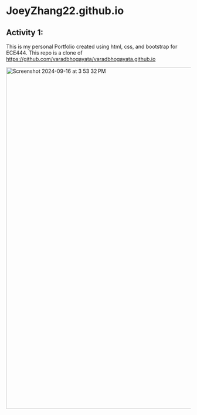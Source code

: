 # JoeyZhang22.github.io

## Activity 1: 
This is my personal Portfolio created using html, css, and bootstrap for ECE444.
This repo is a clone of https://github.com/varadbhogayata/varadbhogayata.github.io

<img width="931" alt="Screenshot 2024-09-16 at 3 53 32 PM" src="https://github.com/user-attachments/assets/2d3a806d-f3d3-4dc3-b2e5-118421f3df63">
